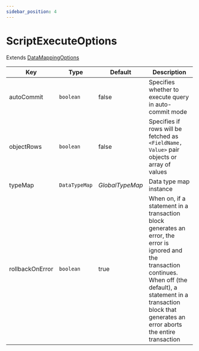 ```yaml
---
sidebar_position: 4
---
```


# ScriptExecuteOptions

Extends [DataMappingOptions](data-mapping-options)

| Key             | Type          | Default         | Description                                                                                                                                                                                                                             |
|-----------------|---------------|-----------------|-----------------------------------------------------------------------------------------------------------------------------------------------------------------------------------------------------------------------------------------|
| autoCommit      | `boolean`     | false           | Specifies whether to execute query in auto-commit mode                                                                                                                                                                                  |
| objectRows      | `boolean`     | false           | Specifies if rows will be fetched as `<FieldName, Value>` pair objects or array of values                                                                                                                                               |
| typeMap         | `DataTypeMap` | *GlobalTypeMap* | Data type map instance                                                                                                                                                                                                                  |
| rollbackOnError | `boolean`     | true            | When on, if a statement in a transaction block generates an error, the error is ignored and the transaction continues. When off (the default), a statement in a transaction block that generates an error aborts the entire transaction |
